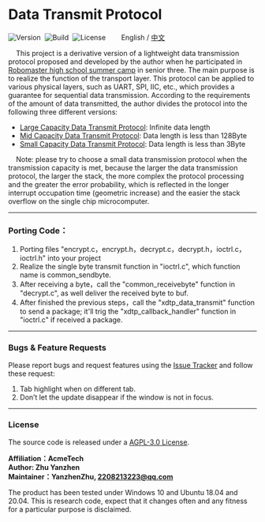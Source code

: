 # Data Transmit Protocol

![Version](https://img.shields.io/badge/Version-1.2.1-brightgreen.svg)&nbsp;&nbsp;![Build](https://img.shields.io/badge/Build-Passed-success.svg)&nbsp;&nbsp;![License](https://img.shields.io/badge/License-AGPL-blue.svg)&nbsp;&nbsp;&nbsp;&nbsp;&nbsp;&nbsp;&nbsp;&nbsp;English / [中文](https://github.com/ZhuYanzhen1/CDTP/blob/master/README_CN.md)

&nbsp;&nbsp;&nbsp;&nbsp;This project is a derivative version of a lightweight data transmission protocol proposed and developed by the author when he participated in [Robomaster high school summer camp](https://www.robomaster.com/zh-CN/campus/highSchool?djiFrom=HEAD) in senior three. The main purpose is to realize the function of the transport layer. This protocol can be applied to various physical layers, such as UART, SPI, IIC, etc., which provides a guarantee for sequential data transmission. According to the requirements of the amount of data transmitted, the author divides the protocol into the following three different versions:

- [Large Capacity Data Transmit Protocol](https://github.com/ZhuYanzhen1/CDTP/blob/master/ldtp/README.md): Infinite data length
- [Mid Capacity Data Transmit Protocol](https://github.com/ZhuYanzhen1/CDTP/blob/master/mdtp/README.md): Data length is less than 128Byte
- [Small Capacity Data Transmit Protocol](https://github.com/ZhuYanzhen1/CDTP/blob/master/sdtp/README.md): Data length is less than 3Byte

&nbsp;&nbsp;&nbsp;&nbsp;Note: please try to choose a small data transmission protocol when the transmission capacity is met, because the larger the data transmission protocol, the larger the stack, the more complex the protocol processing and the greater the error probability, which is reflected in the longer interrupt occupation time (geometric increase) and the easier the stack overflow on the single chip microcomputer.

***

### Porting Code：

1. Porting files "encrypt.c，encrypt.h，decrypt.c，decrypt.h，ioctrl.c，ioctrl.h" into your project
2. Realize the single byte transmit function in "ioctrl.c", which function name is common_sendbyte.
3. After receiving a byte，call the "common_receivebyte" function in "decrypt.c", as well deliver the received byte to buf.
4. After finished the previous steps，call the "xdtp_data_transmit" function to send a package; it'll trig the "xdtp_callback_handler" function in "ioctrl.c" if received a package.

***

### Bugs & Feature Requests

Please report bugs and request features using the [Issue Tracker](https://github.com/ZhuYanzhen1/CDTP/issues) and follow these request:

1. Tab highlight when on different tab.
2. Don’t let the update disappear if the window is not in focus.

***

### License

The source code is released under a [AGPL-3.0 License](https://github.com/ZhuYanzhen1/CDTP/blob/master/LICENSE).

**Affiliation：AcmeTech<br>
Author: Zhu Yanzhen<br>
Maintainer：YanzhenZhu, 2208213223@qq.com**

The product has been tested under Windows 10 and Ubuntu 18.04 and 20.04. This is research code, expect that it changes often and any fitness for a particular purpose is disclaimed.